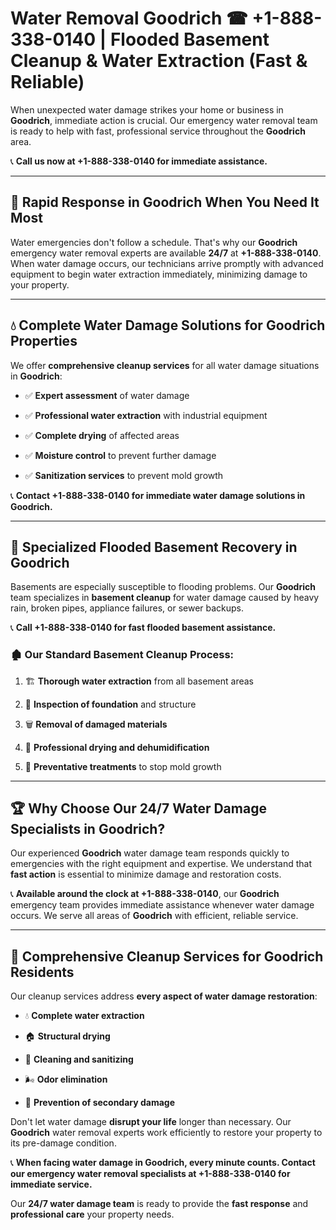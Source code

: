 # Water Removal Goodrich ☎ +1-888-338-0140 | Flooded Basement Cleanup & Water Extraction (Fast & Reliable)

When unexpected water damage strikes your home or business in **Goodrich**, immediate action is crucial. Our emergency water removal team is ready to help with fast, professional service throughout the **Goodrich** area. 

📞 **Call us now at +1-888-338-0140 for immediate assistance.**
---
## 🚀 Rapid Response in Goodrich When You Need It Most
Water emergencies don't follow a schedule. That's why our **Goodrich** emergency water removal experts are available **24/7** at **+1-888-338-0140**. When water damage occurs, our technicians arrive promptly with advanced equipment to begin water extraction immediately, minimizing damage to your property.
---
## 💧 Complete Water Damage Solutions for Goodrich Properties
We offer **comprehensive cleanup services** for all water damage situations in **Goodrich**:
- ✅ **Expert assessment** of water damage  
- ✅ **Professional water extraction** with industrial equipment  
- ✅ **Complete drying** of affected areas  
- ✅ **Moisture control** to prevent further damage  
- ✅ **Sanitization services** to prevent mold growth  
📞 **Contact +1-888-338-0140 for immediate water damage solutions in Goodrich.**
---
## 🌊 Specialized Flooded Basement Recovery in Goodrich
Basements are especially susceptible to flooding problems. Our **Goodrich** team specializes in **basement cleanup** for water damage caused by heavy rain, broken pipes, appliance failures, or sewer backups. 
📞 **Call +1-888-338-0140 for fast flooded basement assistance.**
### 🏚️ Our Standard Basement Cleanup Process:
1. 🏗️ **Thorough water extraction** from all basement areas  
2. 🔎 **Inspection of foundation** and structure  
3. 🗑️ **Removal of damaged materials**  
4. 💨 **Professional drying and dehumidification**  
5. 🚫 **Preventative treatments** to stop mold growth  
---
## 🏆 Why Choose Our 24/7 Water Damage Specialists in Goodrich?
Our experienced **Goodrich** water damage team responds quickly to emergencies with the right equipment and expertise. We understand that **fast action** is essential to minimize damage and restoration costs.
📞 **Available around the clock at +1-888-338-0140**, our **Goodrich** emergency team provides immediate assistance whenever water damage occurs. We serve all areas of **Goodrich** with efficient, reliable service.
---
## 🧹 Comprehensive Cleanup Services for Goodrich Residents
Our cleanup services address **every aspect of water damage restoration**:
- 💧 **Complete water extraction**  
- 🏠 **Structural drying**  
- 🧼 **Cleaning and sanitizing**  
- 🌬️ **Odor elimination**  
- 🚫 **Prevention of secondary damage**  
Don't let water damage **disrupt your life** longer than necessary. Our **Goodrich** water removal experts work efficiently to restore your property to its pre-damage condition.
📞 **When facing water damage in Goodrich, every minute counts. Contact our emergency water removal specialists at +1-888-338-0140 for immediate service.**
Our **24/7 water damage team** is ready to provide the **fast response** and **professional care** your property needs.
